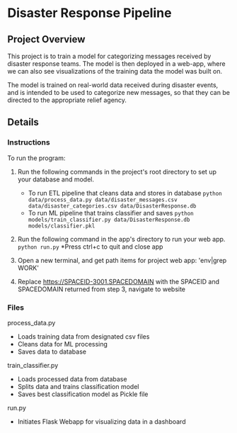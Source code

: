 # Disaster Response Pipeline

## Project Overview

This project is to train a model for categorizing messages received by disaster response teams. The model is then deployed in a web-app, where we can also see visualizations of the training data the model was built on.

The model is trained on real-world data received during disaster events, and is intended to be used to categorize new messages, so that they can be directed to the appropriate relief agency.

## Details

### Instructions

To run the program:

1. Run the following commands in the project's root directory to set up your database and model.

    - To run ETL pipeline that cleans data and stores in database
        `python data/process_data.py data/disaster_messages.csv data/disaster_categories.csv data/DisasterResponse.db`
    - To run ML pipeline that trains classifier and saves
        `python models/train_classifier.py data/DisasterResponse.db models/classifier.pkl`

2. Run the following command in the app's directory to run your web app.
    `python run.py`
	*Press ctrl+c to quit and close app

3. Open a new terminal, and get path items for project web app:
	'env|grep WORK'

4. Replace https://SPACEID-3001.SPACEDOMAIN with the SPACEID and SPACEDOMAIN returned from step 3, navigate to website


### Files

process_data.py
- Loads training data from designated csv files
- Cleans data for ML processing
- Saves data to database

train_classifier.py
- Loads processed data from database
- Splits data and trains classification model
- Saves best classification model as Pickle file

run.py
- Initiates Flask Webapp for visualizing data in a dashboard
